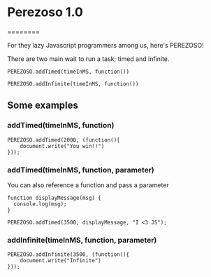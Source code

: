 # Perezoso 1.0
========

For they lazy Javascript programmers among us, here's PEREZOSO!

There are two main wait to run a task; timed and infinite.

```
PEREZOSO.addTimed(timeInMS, function())
```
```
PEREZOSO.addInfinite(timeInMS, function())
```

## Some examples
### addTimed(timeInMS, function)
```
PEREZOSO.addTimed(2000, (function(){
    document.write("You win!!")
}));
```
### addTimed(timeInMS, function, parameter)
You can also reference a function and pass a parameter
```
function displayMessage(msg) {
  console.log(msg);
}

PEREZOSO.addTimed(3500, displayMessage, "I <3 JS");
```

### addInfinite(timeInMS, function, parameter)
```
PEREZOSO.addInfinite(3500, (function(){
    document.write("Infinite")
}));
```
